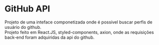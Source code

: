 # GitHub API

Projeto de uma inteface componetizada onde é possível buscar perfis de usuário do github. <br />
Projeto feito em React.JS, styled-components, axion, onde as requisições back-end foram adquiridas da api do github.
